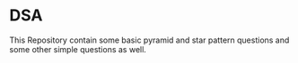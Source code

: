 # DSA
This Repository contain some basic pyramid and star pattern questions and some other simple questions as well.

